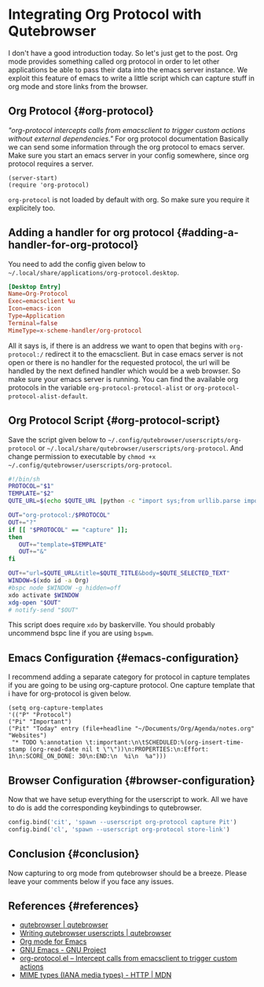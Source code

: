 # Integrating Org Protocol with Qutebrowser


I don't have a good introduction today. So let's just get to the post.
Org mode provides something called org protocol in order to let other applications be able to pass their data into the emacs server instance. We exploit this feature of emacs to write a little script which can capture stuff in org mode and store links from the browser.


## Org Protocol {#org-protocol}

_"org-protocol intercepts calls from emacsclient to trigger custom actions without external dependencies."_ For org protocol documentation
Basically we can send some information through the org protocol to emacs server.
Make sure you start an emacs server in your config somewhere, since org protocol requires a server.

```emacs-lisp
(server-start)
(require 'org-protocol)
```

`org-protocol` is not loaded by default with org. So make sure you require it explicitely too.


## Adding a handler for org protocol {#adding-a-handler-for-org-protocol}

You need to add the config given below to `~/.local/share/applications/org-protocol.desktop`.

```conf
[Desktop Entry]
Name=Org-Protocol
Exec=emacsclient %u
Icon=emacs-icon
Type=Application
Terminal=false
MimeType=x-scheme-handler/org-protocol
```

All it says is, if there is an address we want to open that begins with `org-protocol:/` redirect it to the emacsclient. But in case emacs server is not open or there is no handler for the requested protocol, the url will be handled by the next defined handler which would be a web browser. So make sure your emacs server is running. You can find the available org protocols in the variable `org-protocol-protocol-alist` or `org-protocol-protocol-alist-default`.


## Org Protocol Script {#org-protocol-script}

Save the script given below to `~/.config/qutebrowser/userscripts/org-protocol` or `~/.local/share/qutebrowser/userscripts/org-protocol`. And change permission to executable by `chmod +x ~/.config/qutebrowser/userscripts/org-protocol`.

```bash
#!/bin/sh
PROTOCOL="$1"
TEMPLATE="$2"
QUTE_URL=$(echo $QUTE_URL |python -c "import sys;from urllib.parse import quote;print(quote(sys.stdin.readline()))")

OUT="org-protocol:/$PROTOCOL"
OUT+="?"
if [[ "$PROTOCOL" == "capture" ]];
then
   OUT+="template=$TEMPLATE"
   OUT+="&"
fi

OUT+="url=$QUTE_URL&title=$QUTE_TITLE&body=$QUTE_SELECTED_TEXT"
WINDOW=$(xdo id -a Org)
#bspc node $WINDOW -g hidden=off
xdo activate $WINDOW
xdg-open "$OUT"
# notify-send "$OUT"
```

This script does require `xdo` by baskerville. You should probably uncommend bspc line if you are using `bspwm`.


## Emacs Configuration {#emacs-configuration}

I recommend adding a separate category for protocol in capture templates if you are going to be using org-capture protocol. One capture template that i have for org-protocol is given below.

```emacs-lisp
(setq org-capture-templates
'(("P" "Protocol")
("Pi" "Important")
("Pit" "Today" entry (file+headline "~/Documents/Org/Agenda/notes.org" "Websites")
 "* TODO %:annotation \t:important:\n\tSCHEDULED:%(org-insert-time-stamp (org-read-date nil t \"\"))\n:PROPERTIES:\n:Effort: 1h\n:SCORE_ON_DONE: 30\n:END:\n  %i\n  %a")))
```


## Browser Configuration {#browser-configuration}

Now that we have setup everything for the userscript to work. All we have to do is add the corresponding keybindings to qutebrowser.

```python
config.bind('cit', 'spawn --userscript org-protocol capture Pit')
config.bind('cl', 'spawn --userscript org-protocol store-link')
```


## Conclusion {#conclusion}

Now capturing to org mode from qutebrowser should be a breeze. Please leave your comments below if you face any issues.


## References {#references}

-   [qutebrowser | qutebrowser](https://qutebrowser.org/)
-   [Writing qutebrowser userscripts | qutebrowser](https://qutebrowser.org/doc/userscripts.html)
-   [Org mode for Emacs](https://orgmode.org/)
-   [GNU Emacs - GNU Project](https://www.gnu.org/software/emacs/)
-   [org-protocol.el – Intercept calls from emacsclient to trigger custom actions](https://orgmode.org/worg/org-contrib/org-protocol.html)
-   [MIME types (IANA media types) - HTTP | MDN](https://developer.mozilla.org/en-US/docs/Web/HTTP/Basics%5Fof%5FHTTP/MIME%5Ftypes)
